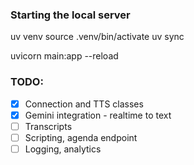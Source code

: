 ### Starting the local server

uv venv
source .venv/bin/activate
uv sync

uvicorn main:app --reload

### TODO:

- [x] Connection and TTS classes
- [x] Gemini integration - realtime to text
- [ ] Transcripts
- [ ] Scripting, agenda endpoint
- [ ] Logging, analytics